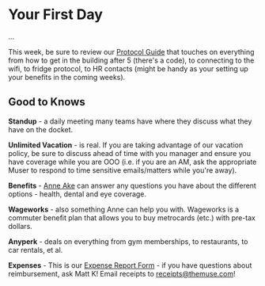 # Your First Day





...



This week, be sure to review our [Protocol Guide](https://hackpad.com/THE-MUSE-PROTOCOL-owqWdyFAUi3) that touches on everything from how to get in the building after 5 (there's a code), to connecting to the wifi, to fridge protocol, to HR contacts (might be handy as your setting up your benefits in the coming weeks).




## Good to Knows

**Standup** - a daily meeting many teams have where they discuss what they have on the docket.
 
**Unlimited Vacation** - is real. If you are taking advantage of our vacation policy, be sure to discuss ahead of time with you manager and ensure you have coverage while you are OOO (i.e. if you are an AM, ask the appropriate Muser to respond to time sensitive emails/matters while you're away).

**Benefits** - [Anne Ake](mailto:Anne.Ake@trinet.com) can answer any questions you have about the different options - health, dental and eye coverage.

**Wageworks** - also something Anne can help you with. Wageworks is a commuter benefit plan that allows you to buy metrocards (etc.) with pre-tax dollars.

**Anyperk** - deals on everything from gym memberships, to restaurants, to car rentals, et al.

**Expenses** - This is our [Expense Report Form](https://docs.google.com/a/themuse.com/forms/d/16sPVKnGJdTfdUoudWqxEGWc1jR_TrtHN4q7jldJtvkk/viewform) - if you have questions about reimbursement, ask Matt K! Email receipts to [receipts@themuse.com](mailto:receipts@themuse.com)!